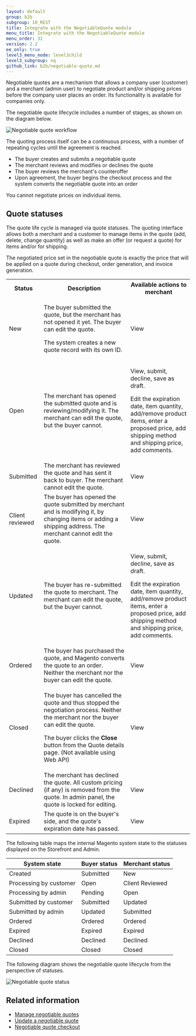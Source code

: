 ```yaml
---
layout: default
group: b2b
subgroup: 10_REST
title: Integrate with the NegotiableQuote module
menu_title: Integrate with the NegotiableQuote module
menu_order: 31
version: 2.2
ee_only: true
level3_menu_node: level3child
level3_subgroup: nq
github_link: b2b/negotiable-quote.md
---
```


Negotiable quotes are a mechanism that allows a company user (customer) and a merchant (admin user) to negotiate product and/or shipping prices before the company user places an order. Its functionality is available for companies only.

The negotiable quote lifecycle includes a number of stages, as shown on the diagram below.

![Negotiable quote workflow]({{page.baseurl}}b2b/images/quote-workflow.jpg)

The quoting process itself can be a continuous process, with a number of repeating cycles until the agreement is reached.

* The buyer creates and submits a negotiable quote
* The merchant reviews and modifies or declines the quote
* The buyer reviews the merchant's counteroffer
* Upon agreement, the buyer begins the checkout process and the system converts the negotiable quote into an order

<div class="bs-callout bs-callout-info" id="info" markdown="1">
You cannot negotiate prices on individual items.
</div>

## Quote statuses

The quote life cycle is managed via quote statuses. The quoting interface allows both a merchant and a customer to manage items in the quote (add, delete, change quantity) as well as make an offer (or request a quote) for items and/or for shipping.

The negotiated price set in the negotiable quote is exactly the price that will be applied on a quote during checkout, order generation, and invoice generation.

<table>
<tr>
<th>Status</th><th>Description</th><th>Available actions to merchant</th></tr>
<tr>
<td>New </td>
<td><p>The buyer submitted the quote, but the merchant has not opened it yet. The buyer can edit the quote.</p>
<p>The system creates a new quote record with its own ID.</p>
 </td>
<td>View</td>
</tr>

<tr>
<td>Open </td>
<td>The merchant has opened the submitted quote and is reviewing/modifying it. The merchant can edit the quote, but the buyer cannot.	 </td>
<td><p>View, submit, decline, save as draft.</p>
<p>Edit the expiration date, item quantity, add/remove product items, enter a proposed price, add shipping method and shipping price, add comments.</p> </td>
</tr>

<tr>
<td>Submitted </td>
<td>The merchant has reviewed the quote and has sent it back to buyer. The merchant cannot edit the quote. </td>
<td>View </td>
</tr>

<tr>
<td>Client reviewed </td>
<td>The buyer has opened the quote submitted by merchant and is modifying it, by changing items or adding a shipping address. The merchant cannot edit the quote. </td>
<td>View </td>
</tr>

<tr>
<td>Updated </td>
<td>The buyer has re-submitted the quote to merchant. The merchant can edit the quote, but the buyer cannot. </td>
<td><p>View, submit, decline, save as draft.</p>
<p>Edit the expiration date, item quantity, add/remove product items, enter a proposed price, add shipping method and shipping price, add comments.</p></td>
</tr>

<tr>
<td>Ordered </td>
<td>The buyer has purchased the quote, and Magento converts the quote to an order. Neither the merchant nor the buyer can edit the quote. </td>
<td>View </td>
</tr>

<tr>
<td>Closed </td>
<td><p>The buyer has cancelled the quote and thus stopped the negotiation process. Neither the merchant nor the buyer can edit the quote.</p><p>The buyer clicks the <b>Close</b> button from the Quote details page. (Not available using Web API) </p></td>
<td>View </td>
</tr>

<tr>
<td>Declined </td>
<td>The merchant has declined the quote. All custom pricing (if any) is removed from the quote. In admin panel, the quote is locked for editing. </td>
<td>View </td>
</tr>

<tr>
<td>Expired </td>
<td>The quote is on the buyer's side, and the quote's expiration date has passed. </td>
<td>View </td>
</tr>
</table>

The following table maps the internal Magento system state to the statuses displayed on the Storefront and Admin.

System state | Buyer status | Merchant status
--- | --- | ---
Created | Submitted | New
Processing by customer | Open | Client Reviewed
Processing by admin | Pending | Open
Submitted by customer | Submitted | Updated
Submitted by admin | Updated | Submitted
Ordered | Ordered | Ordered
Expired | Expired | Expired
Declined | Declined | Declined
Closed | Closed | Closed

The following diagram shows the negotiable quote lifecycle from the perspective of statuses.

![Negotiable quote status]({{page.baseurl}}b2b/images/quote-statuses.png)

## Related information

* [Manage negotiable quotes]({{page.baseurl}}b2b/negotiable-manage.html)
* [Update a negotiable quote]({{page.baseurl}}b2b/negotiable-update.html)
* [Negotiable quote checkout]({{page.baseurl}}b2b/negotiable-checkout.html)

